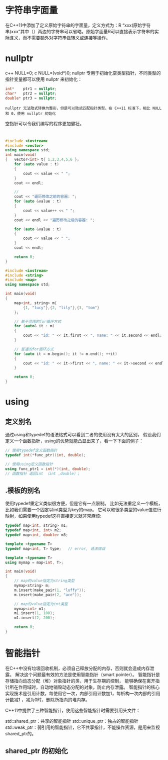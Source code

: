 # 字符串字面量
在C++11中添加了定义原始字符串的字面量，定义方式为：R “xxx(原始字符串)xxx”其中（）两边的字符串可以省略。原始字面量R可以直接表示字符串的实际含义，而不需要额外对字符串做转义或连接等操作。
# nullptr
c++ NULL=0;
c   NULL=(void*)0;
nullptr 专用于初始化空类型指针，不同类型的指针变量都可以使用 nullptr 来初始化：
~~~ cpp
int*    ptr1 = nullptr;
char*   ptr2 = nullptr;
double* ptr3 = nullptr;
~~~

    nullptr 无法隐式转换为整形，但是可以隐式匹配指针类型。在 C++11 标准下，相比 NULL 和 0，使用 nullptr 初始化
空指针可以令我们编写的程序更加健壮。


# 
~~~ cpp
#include <iostream>
#include <vector>
using namespace std;
int main(void)
{   vector<int> t{ 1,2,3,4,5,6 };
    for (auto value : t)
    {
        cout << value << " ";
    }
    cout << endl;

    //
    cout << "遍历修改之前的容器: ";
    for (auto &value : t)
    {
        cout << value++ << " ";
    }
    cout << endl << "遍历修改之后的容器: ";

    for (auto &value : t)
    {
        cout << value << " ";
    }
    cout << endl;

    return 0;
}
~~~



~~~ cpp
#include <iostream>
#include <string>
#include <map>
using namespace std;

int main(void)
{
    map<int, string> m{
        {1, "lucy"},{2, "lily"},{3, "tom"}
    };

    // 基于范围的for循环方式
    for (auto& it : m)
    {
        cout << "id: " << it.first << ", name: " << it.second << endl;
    }

    // 普通的for循环方式
    for (auto it = m.begin(); it != m.end(); ++it)
    {
        cout << "id: " << it->first << ", name: " << it->second << endl;
    }

    return 0;
}

~~~

# using

## 定义别名

通过using和typedef的语法格式可以看到二者的使用没有太大的区别，
假设我们定义一个函数指针，using的优势就能凸显出来了，看一下下面的例子：
~~~ cpp
// 使用typedef定义函数指针
typedef int(*func_ptr)(int, double);

// 使用using定义函数指针
using func_ptr1 = int(*)(int, double);
// 函数指针 返回int （int ,double）;
~~~


## .模板的别名
使用typedef重定义类似很方便，但是它有一点限制。
比如无法重定义一个模板，比如我们需要一个固定以int类型为key的map。
它可以和很多类型的value值进行映射，如果使用typedef这样直接定义就非常麻烦:

~~~cpp
typedef map<int, string> m1;
typedef map<int, int> m2;
typedef map<int, double> m3;

~~~
~~~cpp
template <typename T>
typedef map<int, T> type;	// error, 语法错误
~~~

~~~ cpp
template <typename T>
using mymap = map<int, T>;

int main(void)
{
    // map的value指定为string类型
    mymap<string> m;
    m.insert(make_pair(1, "luffy"));
    m.insert(make_pair(2, "ace"));

    // map的value指定为int类型
    mymap<int> m1;
    m1.insert(1, 100);
    m1.insert(2, 200);

    return 0;
}

~~~
# 智能指针

在C++中没有垃圾回收机制，必须自己释放分配的内存，否则就会造成内存泄露。
解决这个问题最有效的方法是使用智能指针（smart pointer）。
智能指针是存储指向动态分配（堆）对象指针的类，用于生存期的控制，
能够确保在离开指针所在作用域时，自动地销毁动态分配的对象，防止内存泄露。
智能指针的核心实现技术是引用计数，每使用它一次，内部引用计数加1，每析构一次内部的引用计数减1
，减为0时，删除所指向的堆内存。

C++11中提供了三种智能指针，使用这些智能指针时需要引用头文件<memory>：

std::shared_ptr：共享的智能指针
std::unique_ptr：独占的智能指针
std::weak_ptr：弱引用的智能指针，它不共享指针，不能操作资源，是用来监视shared_ptr的。

## shared_ptr 的初始化

